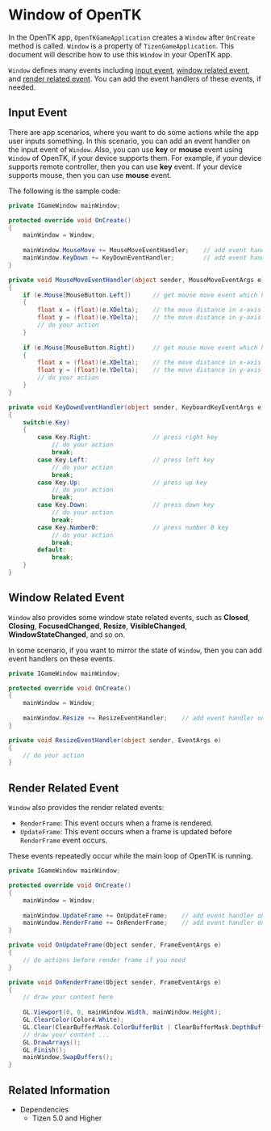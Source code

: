 # Window of OpenTK

In the OpenTK app, `OpenTKGameApplication` creates a `Window` after `OnCreate` method is called. `Window` is a
property of `TizenGameApplication`. This document will describe how to use this `Window` in your OpenTK app.

`Window` defines many events including [input event](#input-event), [window related event](#window-related-event), and
[render related event](#render-related-event). You can add the event handlers of these events, if needed.

## Input Event

There are app scenarios, where you want to do some actions while the app user inputs something. In this scenario, you can add an event handler on the input event of `Window`. Also, you can use **key** or **mouse** event using `Window` of OpenTK, if your device supports them. For example, if your device supports remote controller, then you can use **key** event. If your device supports mouse, then you can use **mouse** event.

The following is the sample code:

```csharp
private IGameWindow mainWindow;

protected override void OnCreate()
{
    mainWindow = Window;
    
    mainWindow.MouseMove += MouseMoveEventHandler;    // add event handler on mouse move event
    mainWindow.KeyDown += KeyDownEventHandler;        // add event handler on key down event    
}

private void MouseMoveEventHandler(object sender, MouseMoveEventArgs e)
{
    if (e.Mouse[MouseButton.Left])      // get mouse move event which happening with click left button of mouse
    {
        float x = (float)(e.XDelta);    // the move distance in x-axis
        float y = (float)(e.YDelta);    // the move distance in y-axis
        // do your action
    }
    
    if (e.Mouse[MouseButton.Right])     // get mouse move event which happening with click right button of mouse
    {
        float x = (float)(e.XDelta);    // the move distance in x-axis
        float y = (float)(e.YDelta);    // the move distance in y-axis
        // do your action
    }
}

private void KeyDownEventHandler(object sender, KeyboardKeyEventArgs e)
{
    switch(e.Key)
    {
        case Key.Right:                 // press right key
            // do your action
            break;
        case Key.Left:                  // press left key
            // do your action
            break;
        case Key.Up:                    // press up key
            // do your action
            break;
        case Key.Down:                  // press down key
            // do your action
            break;
        case Key.Number0:               // press number 0 key
            // do your action
            break;
        default:
            break;
    }
}

```

## Window Related Event

`Window` also provides some window state related events, such as **Closed**, **Closing**, **FocusedChanged**, **Resize**, **VisibleChanged**, **WindowStateChanged**, and so on. 

In some scenario, if you want to mirror the state of `Window`, then you can add event handlers on these events.

```csharp
private IGameWindow mainWindow;

protected override void OnCreate()
{
    mainWindow = Window;
    
    mainWindow.Resize += ResizeEventHandler;    // add event handler on window resize event
}

private void ResizeEventHandler(object sender, EventArgs e)
{
    // do your action
}
```

## Render Related Event

`Window` also provides the render related events:

- `RenderFrame`: This event occurs when a frame is rendered.
- `UpdateFrame`: This event occurs when a frame is updated before `RenderFrame` event occurs.

These events repeatedly occur while the main loop of OpenTK is running.

```csharp
private IGameWindow mainWindow;

protected override void OnCreate()
{
    mainWindow = Window;
    
    mainWindow.UpdateFrame += OnUpdateFrame;    // add event handler on update frame event
    mainWindow.RenderFrame += OnRenderFrame;    // add event handler on render frame event
}

private void OnUpdateFrame(Object sender, FrameEventArgs e)
{
    // do actions before render frame if you need
}

private void OnRenderFrame(Object sender, FrameEventArgs e)
{
    // draw your content here
    
    GL.Viewport(0, 0, mainWindow.Width, mainWindow.Height);
    GL.ClearColor(Color4.White);
    GL.Clear(ClearBufferMask.ColorBufferBit | ClearBufferMask.DepthBufferBit);
    // draw your content ...    
    GL.DrawArrays();
    GL.Finish();
    mainWindow.SwapBuffers();
}
```

## Related Information
- Dependencies
  -   Tizen 5.0 and Higher
